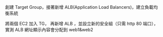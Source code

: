 創建 Target Group，接著新增 ALB(Application Load Balancers)，建立負載均衡系統

將兩個 EC2 加入 TG，
再新增 ALB ，並設立新的安全組（只需 http 80 端口），
實測 ALB 網址顯示內容會分配到 web1&web2
